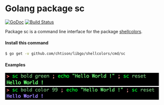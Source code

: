 # Golang package sc

[![GoDoc](https://godoc.org/github.com/chtison/libgo/shellcolors/cmd/sc?status.svg)](https://godoc.org/github.com/chtison/libgo/shellcolors/cmd/sc)
[![Build Status](https://travis-ci.org/chtison/libgo.svg?branch=master)](https://travis-ci.org/chtison/libgo)

Package sc is a command line interface for the package [shellcolors](..).

#### Install this command

```sh
$ go get -v github.com/chtison/libgo/shellcolors/cmd/sc
```

#### Examples

![output1](output1.png)
![output2](output2.png)
